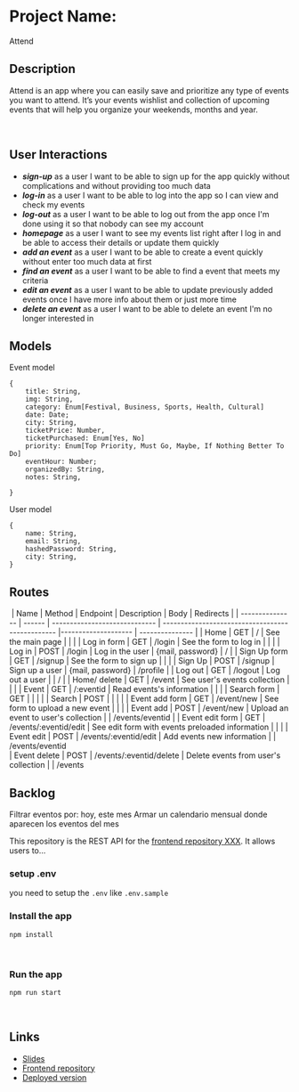 # Project Name:
Attend 
​

## Description
Attend is an app where you can easily save and prioritize any type of events you want to attend. It’s your events wishlist and collection of upcoming events that will help you organize your weekends, months and year.

​

## User Interactions

- ***sign-up*** as a user I want to be able to sign up for the app quickly without complications and without providing too much data 
- ***log-in*** as a user I want to be able to log into the app so I can view and check my events
- ***log-out*** as a user I want to be able to log out from the app once I'm done using it so that nobody can see my account
- ***homepage*** as a user I want to see my events list right after I log in and be able to access their details or update them quickly
- ***add an event*** as a user I want to be able to create a event quickly without enter too much data at first
- ***find an event*** as a user I want to be able to find a event that meets my criteria
- ***edit an event*** as a user I want to be able to update previously added events once I have more info about them or just more time 
- ***delete an event*** as a user I want to be able to delete an event I'm no longer interested in


## Models
Event model
```
{
    title: String, 
    img: String,
    category: Enum[Festival, Business, Sports, Health, Cultural]
    date: Date;
    city: String,
    ticketPrice: Number, 
    ticketPurchased: Enum[Yes, No]
    priority: Enum[Top Priority, Must Go, Maybe, If Nothing Better To Do] 
    eventHour: Number;
    organizedBy: String,
    notes: String, 
   
}
```
User model
```
{
    name: String,
    email: String,
    hashedPassword: String,
    city: String,
}
```
## Routes
​
| Name            | Method | Endpoint                      | Description                                            | Body                | Redirects       |
| --------------- | ------ | ----------------------------- | ------------------------------------------------       |-------------------- | --------------- |
| Home            | GET    | /                             | See the main page                                      |                      |                 |
| Log in form     | GET    | /login                        | See the form to log in                                 |                      |                 |
| Log in          | POST   | /login                        | Log in the user                                        | {mail, password}     | /               |
| Sign Up form    | GET    | /signup                       | See the form to sign up                                |                      |                 |
| Sign Up         | POST   | /signup                       | Sign up a user                                         |  {mail, password}    | /profile        |
| Log out         | GET    | /logout                       | Log out a user                                         |                      | /               |
| Home/ delete    | GET    | /event                        | See user's events collection                           |                      |                 |
| Event           | GET    | /:eventid                     | Read events's information                              |                      |                 |
| Search form     | GET    |                               |                                                        |                      |
| Search          | POST   |                               |                                                        |                      |
| Event add form  | GET    | /event/new                    | See form to upload a new event                         |                      |                 |
| Event add       | POST   | /event/new                    | Upload an event to user's collection                   |                      | /events/eventid |
| Event edit form | GET    | /events/:eventid/edit         | See edit form with events preloaded information        |                      |                 |
| Event edit      | POST   | /events/:eventid/edit         | Add events new information                             |                      | /events/eventid  
| Event delete    | POST   | /events/:eventid/delete       | Delete events from user's collection                   |                      | /events  

## Backlog
 Filtrar eventos por: hoy, este mes
 Armar un calendario mensual donde aparecen los eventos del mes


This repository is the REST API for the [frontend repository XXX](link). It allows users to...

### setup .env

you need to setup the `.env` like `.env.sample`
​

### Install the app

```
npm install
```

​

### Run the app

```
npm run start
```

​

## Links

- [Slides]()
- [Frontend repository]()
- [Deployed version]()
